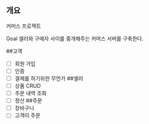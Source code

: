 ## 개요
커머스 프로젝트

Goal 셀러와 구매자 사이를 중개해주는 커머스 서버를 구축한다.

##고객
- [ ] 회원 가입
- [ ] 인증
- [ ] 결제를 하기위한 무언가
##셀러
 - [ ] 상품 CRUD
 - [ ] 주문 내역 조회
 - [ ] 정산 
##주문
 - [ ] 장바구니
 - [ ] 고객이 주문
